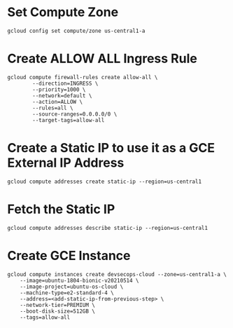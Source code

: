 # Set Compute Zone

```
gcloud config set compute/zone us-central1-a
```

# Create ALLOW ALL Ingress Rule
```
gcloud compute firewall-rules create allow-all \
		--direction=INGRESS \
		--priority=1000 \
		--network=default \
		--action=ALLOW \
		--rules=all \
		--source-ranges=0.0.0.0/0 \
		--target-tags=allow-all	
```

# Create a Static IP to use it as a GCE External IP Address
```
gcloud compute addresses create static-ip --region=us-central1
```

# Fetch the Static IP 
```
gcloud compute addresses describe static-ip --region=us-central1
```

# Create GCE Instance
```
gcloud compute instances create devsecops-cloud --zone=us-central1-a \
    --image=ubuntu-1804-bionic-v20210514 \
    --image-project=ubuntu-os-cloud \
    --machine-type=e2-standard-4 \
    --address=<add-static-ip-from-previous-step> \
    --network-tier=PREMIUM \
    --boot-disk-size=512GB \
    --tags=allow-all 
```
